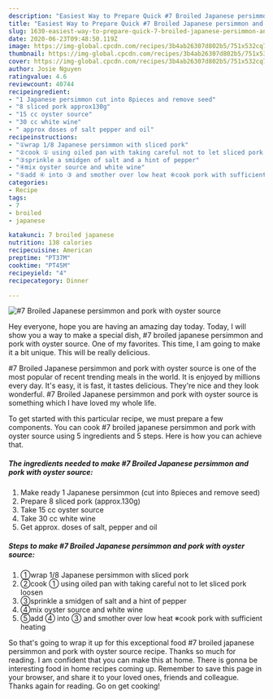 ```yaml
---
description: "Easiest Way to Prepare Quick #7 Broiled Japanese persimmon and pork with oyster source"
title: "Easiest Way to Prepare Quick #7 Broiled Japanese persimmon and pork with oyster source"
slug: 1630-easiest-way-to-prepare-quick-7-broiled-japanese-persimmon-and-pork-with-oyster-source
date: 2020-06-23T09:48:50.119Z
image: https://img-global.cpcdn.com/recipes/3b4ab26307d802b5/751x532cq70/7-broiled-japanese-persimmon-and-pork-with-oyster-source-recipe-main-photo.jpg
thumbnail: https://img-global.cpcdn.com/recipes/3b4ab26307d802b5/751x532cq70/7-broiled-japanese-persimmon-and-pork-with-oyster-source-recipe-main-photo.jpg
cover: https://img-global.cpcdn.com/recipes/3b4ab26307d802b5/751x532cq70/7-broiled-japanese-persimmon-and-pork-with-oyster-source-recipe-main-photo.jpg
author: Josie Nguyen
ratingvalue: 4.6
reviewcount: 40744
recipeingredient:
- "1 Japanese persimmon cut into 8pieces and remove seed"
- "8 sliced pork approx130g"
- "15 cc oyster source"
- "30 cc white wine"
- " approx doses of salt pepper and oil"
recipeinstructions:
- "①wrap 1/8 Japanese persimmon with sliced pork"
- "②cook ① using oiled pan with taking careful not to let sliced pork loosen"
- "③sprinkle a smidgen of salt and a hint of pepper"
- "④mix oyster source and white wine"
- "⑤add ④ into ③ and smother over low heat ※cook pork with sufficient heating"
categories:
- Recipe
tags:
- 7
- broiled
- japanese

katakunci: 7 broiled japanese 
nutrition: 138 calories
recipecuisine: American
preptime: "PT37M"
cooktime: "PT45M"
recipeyield: "4"
recipecategory: Dinner

---
```



![#7 Broiled Japanese persimmon and pork with oyster source](https://img-global.cpcdn.com/recipes/3b4ab26307d802b5/751x532cq70/7-broiled-japanese-persimmon-and-pork-with-oyster-source-recipe-main-photo.jpg)

Hey everyone, hope you are having an amazing day today. Today, I will show you a way to make a special dish, #7 broiled japanese persimmon and pork with oyster source. One of my favorites. This time, I am going to make it a bit unique. This will be really delicious.

#7 Broiled Japanese persimmon and pork with oyster source is one of the most popular of recent trending meals in the world. It is enjoyed by millions every day. It's easy, it is fast, it tastes delicious. They're nice and they look wonderful. #7 Broiled Japanese persimmon and pork with oyster source is something which I have loved my whole life.




To get started with this particular recipe, we must prepare a few components. You can cook #7 broiled japanese persimmon and pork with oyster source using 5 ingredients and 5 steps. Here is how you can achieve that.

<!--inarticleads1-->

##### The ingredients needed to make #7 Broiled Japanese persimmon and pork with oyster source:

1. Make ready 1 Japanese persimmon (cut into 8pieces and remove seed)
1. Prepare 8 sliced pork (approx.130g)
1. Take 15 cc oyster source
1. Take 30 cc white wine
1. Get  approx. doses of salt, pepper and oil




<!--inarticleads2-->

##### Steps to make #7 Broiled Japanese persimmon and pork with oyster source:

1. ①wrap 1/8 Japanese persimmon with sliced pork
1. ②cook ① using oiled pan with taking careful not to let sliced pork loosen
1. ③sprinkle a smidgen of salt and a hint of pepper
1. ④mix oyster source and white wine
1. ⑤add ④ into ③ and smother over low heat ※cook pork with sufficient heating




So that's going to wrap it up for this exceptional food #7 broiled japanese persimmon and pork with oyster source recipe. Thanks so much for reading. I am confident that you can make this at home. There is gonna be interesting food in home recipes coming up. Remember to save this page in your browser, and share it to your loved ones, friends and colleague. Thanks again for reading. Go on get cooking!
